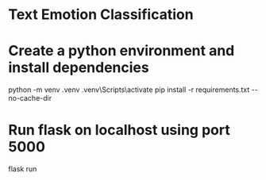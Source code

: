 # Text Emotion Classification
# Create a python environment and install dependencies
python -m venv .venv
.venv\Scripts\activate
pip install -r requirements.txt --no-cache-dir

# Run flask on localhost using port 5000
flask run
